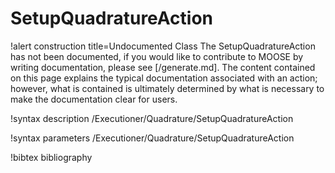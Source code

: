 <!-- MOOSE Documentation Stub: Remove this when content is added. -->

# SetupQuadratureAction

!alert construction title=Undocumented Class
The SetupQuadratureAction has not been documented, if you would like to contribute to MOOSE by writing
documentation, please see [/generate.md]. The content contained on this page explains the typical
documentation associated with an action; however, what is contained is ultimately determined by what
is necessary to make the documentation clear for users.

!syntax description /Executioner/Quadrature/SetupQuadratureAction

!syntax parameters /Executioner/Quadrature/SetupQuadratureAction

!bibtex bibliography
